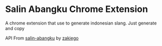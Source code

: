 # Salin Abangku Chrome Extension
A chrome extension that use to generate indonesian slang. Just generate and copy

API From [salin-abangku](https://github.com/zakiego/salin-abangku) by [zakiego](https://github.com/zakiego)